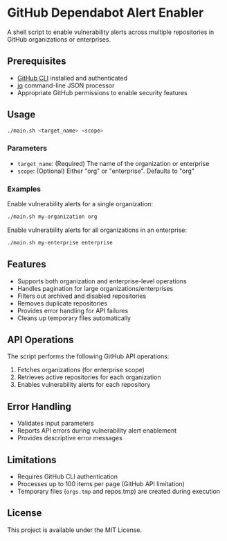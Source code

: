 # GitHub Dependabot Alert Enabler

A shell script to enable vulnerability alerts across multiple repositories in GitHub organizations or enterprises.

## Prerequisites

- [GitHub CLI](https://cli.github.com/) installed and authenticated
- [jq](https://stedolan.github.io/jq/) command-line JSON processor
- Appropriate GitHub permissions to enable security features

## Usage

```bash
./main.sh <target_name> <scope>
```

### Parameters

- `target_name`: (Required) The name of the organization or enterprise
- `scope`: (Optional) Either "org" or "enterprise". Defaults to "org"

### Examples

Enable vulnerability alerts for a single organization:
```bash
./main.sh my-organization org
```

Enable vulnerability alerts for all organizations in an enterprise:
```bash
./main.sh my-enterprise enterprise
```

## Features

- Supports both organization and enterprise-level operations
- Handles pagination for large organizations/enterprises
- Filters out archived and disabled repositories
- Removes duplicate repositories
- Provides error handling for API failures
- Cleans up temporary files automatically

## API Operations

The script performs the following GitHub API operations:

1. Fetches organizations (for enterprise scope)
2. Retrieves active repositories for each organization
3. Enables vulnerability alerts for each repository

## Error Handling

- Validates input parameters
- Reports API errors during vulnerability alert enablement
- Provides descriptive error messages

## Limitations

- Requires GitHub CLI authentication
- Processes up to 100 items per page (GitHub API limitation)
- Temporary files (`orgs.tmp` and repos.tmp) are created during execution

## License

This project is available under the MIT License.
